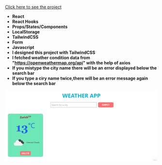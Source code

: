 [Click here to see the project](https://github.com/MehmetCakir1/weatherAppWithReact-TailwindCSS)

- __React__<br/>
- __React Hooks__ <br/>
- __Props/States/Components__<br/>
- __LocalStorage__<br>
- __TailwindCSS__<br/>
- __Form__<br/>
- __Javascript__<br/>
- __I designed this project with TailwindCSS__ <br/>
- __I fetched weather condition data from "https://openweathermap.org/api" with the help of axios__ <br/>
- __If you mistype the city name there will be an error displayed below the search bar__ <br/>
- __If you type a ciry name twice,there will be an error message again below the search bar__ <br/>


<div align="center"><img src="https://github.com/MehmetCakir1/weatherAppWithReact-TailwindCSS/blob/master/weatherAppWithReact.gif">

